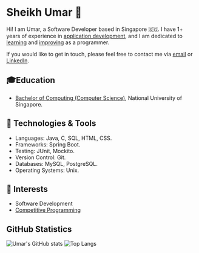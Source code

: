 # Sheikh Umar 👋

Hi!
I am Umar, a Software Developer based in Singapore 🇸🇬.
I have 1+ years of experience in [application development](https://github.com/shumarb/projects),
and I am dedicated to [learning](https://github.com/shumarb/learning)
and [improving](https://github.com/shumarb/training) as a programmer.

If you would like to get in touch,
please feel
free to contact me via [email](mailto:shumarb@outlook.com) or [LinkedIn](https://www.linkedin.com/in/shumarb/).

## 🎓Education
- [Bachelor of Computing (Computer Science)](https://github.com/shumarb/coursework), National University of Singapore.

## 🔧 Technologies & Tools 
- Languages: Java, C, SQL, HTML, CSS.
- Frameworks: Spring Boot.
- Testing: JUnit, Mockito.
- Version Control: Git.
- Databases: MySQL, PostgreSQL.
- Operating Systems: Unix.

## 🌱 Interests
- Software Development
- [Competitive Programming](https://github.com/shumarb/training/tree/main/competitive-programming)

## GitHub Statistics
![Umar's GitHub stats](https://github-readme-stats.vercel.app/api?username=shumarb&theme=github_dark&show_icons=true)
![Top Langs](https://github-readme-stats.vercel.app/api/top-langs/?username=shumarb&layout=compact&theme=dark)
